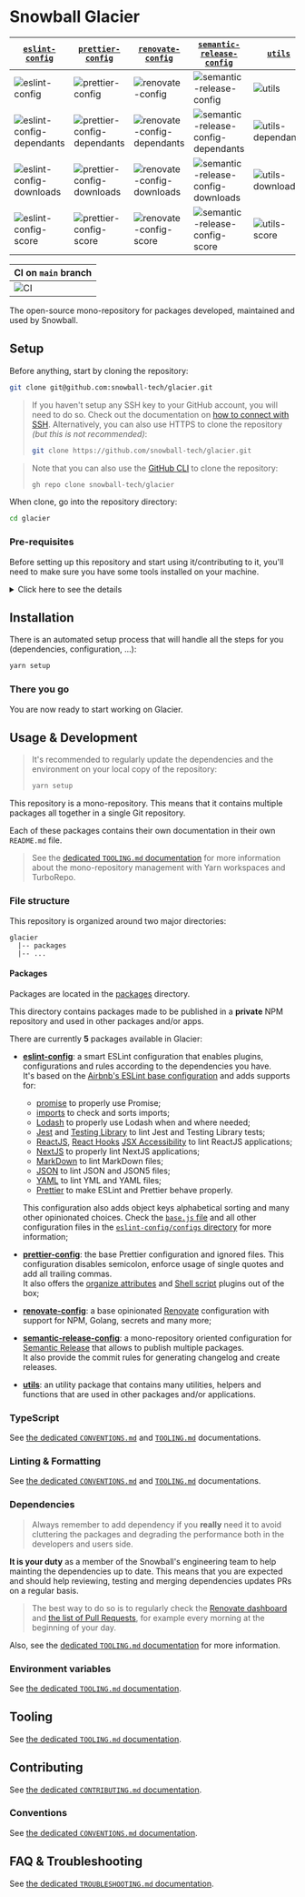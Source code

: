 # Snowball Glacier

| [`eslint-config`](./packages/eslint-config)                                                                 | [`prettier-config`](./packages/prettier-config)                                                                 | [`renovate-config`](./packages/renovate-config)                                                                 | [`semantic-release-config`](./packages/semantic-release-config)                                                                 | [`utils`](./packages/utils)                                                                 |
| ----------------------------------------------------------------------------------------------------------- | --------------------------------------------------------------------------------------------------------------- | --------------------------------------------------------------------------------------------------------------- | ------------------------------------------------------------------------------------------------------------------------------- | ------------------------------------------------------------------------------------------- |
| ![eslint-config](https://img.shields.io/npm/v/@snowball-tech/eslint-config)                                 | ![prettier-config](https://img.shields.io/npm/v/@snowball-tech/prettier-config)                                 | ![renovate-config](https://img.shields.io/npm/v/@snowball-tech/renovate-config)                                 | ![semantic-release-config](https://img.shields.io/npm/v/@snowball-tech/semantic-release-config)                                 | ![utils](https://img.shields.io/npm/v/@snowball-tech/utils)                                 |
| ![eslint-config-dependants](https://img.shields.io/librariesio/dependents/npm/@snowball-tech/eslint-config) | ![prettier-config-dependants](https://img.shields.io/librariesio/dependents/npm/@snowball-tech/prettier-config) | ![renovate-config-dependants](https://img.shields.io/librariesio/dependents/npm/@snowball-tech/renovate-config) | ![semantic-release-config-dependants](https://img.shields.io/librariesio/dependents/npm/@snowball-tech/semantic-release-config) | ![utils-dependants](https://img.shields.io/librariesio/dependents/npm/@snowball-tech/utils) |
| ![eslint-config-downloads](https://img.shields.io/npm/dt/@snowball-tech/eslint-config)                      | ![prettier-config-downloads](https://img.shields.io/npm/dt/@snowball-tech/prettier-config)                      | ![renovate-config-downloads](https://img.shields.io/npm/dt/@snowball-tech/renovate-config)                      | ![semantic-release-config-downloads](https://img.shields.io/npm/dt/@snowball-tech/semantic-release-config)                      | ![utils-downloads](https://img.shields.io/npm/dt/@snowball-tech/utils)                      |
| ![eslint-config-score](https://img.shields.io/npms-io/final-score/@snowball-tech/eslint-config)             | ![prettier-config-score](https://img.shields.io/npms-io/final-score/@snowball-tech/prettier-config)             | ![renovate-config-score](https://img.shields.io/npms-io/final-score/@snowball-tech/renovate-config)             | ![semantic-release-config-score](https://img.shields.io/npms-io/final-score/@snowball-tech/semantic-release-config)             | ![utils-score](https://img.shields.io/npms-io/final-score/@snowball-tech/utils)             |

| CI on `main` branch                                                                                       |
| --------------------------------------------------------------------------------------------------------- |
| ![CI](https://github.com/snowball-tech/glacier/actions/workflows/ci.yml/badge.svg?branch=main&event=push) |

The open-source mono-repository for packages developed, maintained and used by
Snowball.

## Setup

Before anything, start by cloning the repository:

```bash
git clone git@github.com:snowball-tech/glacier.git
```

> If you haven't setup any SSH key to your GitHub account, you will need to do
> so. Check out the documentation on
> [how to connect with SSH](https://docs.github.com/en/authentication/connecting-to-github-with-ssh).
> Alternatively, you can also use HTTPS to clone the repository _(but this is
> not recommended)_:
>
> ```bash
> git clone https://github.com/snowball-tech/glacier.git
> ```

> Note that you can also use the [GitHub CLI](https://cli.github.com/) to clone
> the repository:
>
> ```bash
> gh repo clone snowball-tech/glacier
> ```

When clone, go into the repository directory:

```bash
cd glacier
```

### Pre-requisites

Before setting up this repository and start using it/contributing to it, you'll
need to make sure you have some tools installed on your machine.

<details>
  <summary>Click here to see the details</summary>

### **MacOS only**

<details>
<summary>Click for more information</summary>

If you are on MacOS, you will need some extra things to make the steps below
easier.

1. **Homebrew**

First of all, you will need [HomeBrew](https://brew.sh/):

```bash
/bin/bash -c "$(curl -fsSL https://raw.githubusercontent.com/Homebrew/install/HEAD/install.sh)"
```

> You can always check the [official documentation](https://brew.sh) if you have
> any question or issue

4. **Shell**

You are probably using Zsh as your default shell.

Some steps below are updating the `.zshrc` file in your home directory.
So we have to make sure this file exists:

```bash
touch ~/.zshrc
```

If you are using Bash as your default shell, run:

```bash
touch ~/.bash_profile
```

> These commands may give you an error if the files already existed.
> You can ignore it.

</details>

### **NodeJS**

To be able to work with this repository, you will have to have a working version
of NodeJS.

You can simply install the latest version of the 18.x LTS branch.

To do so, it's recommended to use a Node Version Manager like
[NVM](https://github.com/nvm-sh/nvm) or [N](https://github.com/tj/n)

#### **NVM**

```bash
curl -o- https://raw.githubusercontent.com/nvm-sh/nvm/v0.39.3/install.sh | bash
```

> Note that you may check on the
> [official installation documentation](https://github.com/nvm-sh/nvm#install--update-script)
> if a newer version is available.

> You can always check the
> [official documentation](https://github.com/nvm-sh/nvm#node-version-manager---)
> if you have any question or issue

Then restart your terminal _(on MacOS you have to completely quit the Terminal
application before restarting it)_.

Then you can make NVM automatically select the appropriate NodeJS version for
the repository:

```bash
nvm use
```

#### **N**

```bash
curl -L https://bit.ly/n-install | bash
```

Then restart your terminal _(on MacOS you have to completely quit the Terminal
application before restarting it)_.

> Alternatively, on MacOS you can also run:
>
> ```bash
> brew install n
> ```
>
> And then restart your terminal by completely quitting the Terminal application
> and restarting it.

> You can always check the
> [official installation documentation](https://github.com/mklement0/n-install#n-install-mdash-introduction)
> and the [official documentation](https://github.com/tj/n#n--interactively-manage-your-nodejs-versions)
> if you have any question or issue

Then you can make N automatically select the appropriate NodeJS version for
the repository:

```bash
n auto
```

### **Yarn**

This mono-repository is base on Yarn Workspaces.
So you'll have to have [Yarn](https://yarnpkg.com/) on its 3.x.x version.

When having NodeJS installed, simply run:

```bash
corepack enable
corepack prepare yarn@stable --activate
```

> You can always check the
> [official installation documentation](https://yarnpkg.com/getting-started/install)
> if you have any question or issue

Then make sure you have the latest 3.x.x version installed:

```bash
yarn --version
```

This should output a 3.x.x version _(e.g. "3.6.0")_.

</details>

## Installation

There is an automated setup process that will handle all the steps for you
(dependencies, configuration, ...):

```bash
yarn setup
```

### There you go

You are now ready to start working on Glacier.

## Usage & Development

> It's recommended to regularly update the dependencies and the environment on
> your local copy of the repository:
>
> ```bash
> yarn setup
> ```

This repository is a mono-repository. This means that it contains multiple
packages all together in a single Git repository.

Each of these packages contains their own documentation in their own `README.md`
file.

> See the [dedicated `TOOLING.md` documentation](./docs/TOOLING.md) for more
> information about the mono-repository management with Yarn workspaces and
> TurboRepo.

### File structure

This repository is organized around two major directories:

```text
glacier
  |-- packages
  |-- ...
```

#### Packages

Packages are located in the [packages](./packages) directory.

This directory contains packages made to be published in a **private** NPM
repository and used in other packages and/or apps.

There are currently **5** packages available in Glacier:

- **[eslint-config](./packages/eslint-config)**: a smart ESLint configuration
  that enables plugins, configurations and rules according to the dependencies
  you have.  
  It's based on the
  [Airbnb's ESLint base configuration](https://github.com/airbnb/javascript/tree/master/packages/eslint-config-airbnb)
  and adds supports for:

  - [promise](https://github.com/eslint-community/eslint-plugin-promise) to
    properly use Promise;
  - [imports](https://github.com/import-js/eslint-plugin-import) to check and
    sorts imports;
  - [Lodash](https://github.com/wix-incubator/eslint-plugin-lodash) to
    properly use Lodash when and where needed;
  - [Jest](https://github.com/jest-community/eslint-plugin-jest) and
    [Testing Library](https://github.com/eslint-community/eslint-plugin-promise)
    to lint Jest and Testing Library tests;
  - [ReactJS](https://github.com/prettier/eslint-config-prettier),
    [React Hooks](https://github.com/facebook/react/tree/main/packages/eslint-plugin-react-hooks)
    [JSX Accessibility](https://github.com/jsx-eslint/eslint-plugin-jsx-a11y)
    to lint ReactJS applications;
  - [NextJS](https://github.com/vercel/next.js/tree/canary/packages/eslint-plugin-next)
    to properly lint NextJS applications;
  - [MarkDown](https://github.com/eslint/eslint-plugin-markdown) to lint
    MarkDown files;
  - [JSON](https://github.com/jest-community/eslint-plugin-jest) to lint JSON
    and JSON5 files;
  - [YAML](https://github.com/ota-meshi/eslint-plugin-yml) to lint YML and
    YAML files;
  - [Prettier](https://github.com/prettier/eslint-config-prettier) to make
    ESLint and Prettier behave properly.

  This configuration also adds object keys alphabetical sorting and many other
  opinionated choices. Check the
  [`base.js` file](./packages/eslint-config/configs/base.js) and all other
  configuration files in the
  [`eslint-config/configs` directory](./packages/eslint-config/configs/) for
  more information;

- **[prettier-config](./packages/prettier-config)**: the base Prettier
  configuration and ignored files. This configuration disables semicolon,
  enforce usage of single quotes and add all trailing commas.  
  It also offers the [organize attributes](prettier-plugin-organize-attributes)
  and [Shell script](https://github.com/un-ts/prettier/tree/master/packages/sh)
  plugins out of the box;

- **[renovate-config](./packages/renovate-config)**: a base opinionated
  [Renovate](https://www.mend.io/renovate/) configuration with support for NPM,
  Golang, secrets and many more;

- **[semantic-release-config](./packages/semantic-release-config)**: a
  mono-repository oriented configuration for
  [Semantic Release](https://github.com/semantic-release/semantic-release) that
  allows to publish multiple packages.  
  It also provide the commit rules for generating changelog and create releases.

- **[utils](./packages/utils)**: an utility package that contains many
  utilities, helpers and functions that are used in other packages and/or
  applications.

### TypeScript

See [the dedicated `CONVENTIONS.md`](./docs/CONVENTIONS.md) and
[`TOOLING.md`](./docs/TOOLING.md) documentations.

### Linting & Formatting

See [the dedicated `CONVENTIONS.md`](./docs/CONVENTIONS.md) and
[`TOOLING.md`](./docs/TOOLING.md) documentations.

### Dependencies

> Always remember to add dependency if you **really** need it to avoid
> cluttering the packages and degrading the performance both in the developers
> and users side.

**It is your duty** as a member of the Snowball's engineering team to help
mainting the dependencies up to date. This means that you are expected and
should help reviewing, testing and merging dependencies updates PRs on a regular
basis.

> The best way to do so is to regularly check the
> [Renovate dashboard](https://github.com/snowball-tech/glacier/issues/10) and
> [the list of Pull Requests](https://github.com/snowball-tech/glacier/pulls?q=is%3Apr+is%3Aopen+sort%3Aupdated-desc+label%3Adev-deps%2Cdeps),
> for example every morning at the beginning of your day.

Also, see the [dedicated `TOOLING.md` documentation](./docs/TOOLING.md) for more
information.

### Environment variables

See [the dedicated `TOOLING.md` documentation](./docs/TOOLING.md).

## Tooling

See [the dedicated `TOOLING.md` documentation](./docs/TOOLING.md).

## Contributing

See [the dedicated `CONTRIBUTING.md` documentation](./CONTRIBUTING.md).

### Conventions

See [the dedicated `CONVENTIONS.md` documentation](./docs/CONVENTIONS.md).

## FAQ & Troubleshooting

See [the dedicated `TROUBLESHOOTING.md` documentation](./docs/TROUBLESHOOTING.md).
